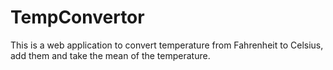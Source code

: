# TempConvertor
This is a web application to convert temperature from Fahrenheit to Celsius, add them and take the mean of the temperature. 

